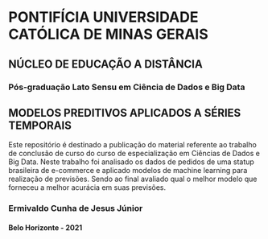 <h1>PONTIFÍCIA UNIVERSIDADE CATÓLICA DE MINAS GERAIS</h1>
<h2>NÚCLEO DE EDUCAÇÃO A DISTÂNCIA</h2>
<h3>Pós-graduação Lato Sensu em Ciência de Dados e Big Data</h3>
<h2>MODELOS PREDITIVOS APLICADOS A SÉRIES TEMPORAIS</h2>
Este repositório é destinado a publicação do material referente ao trabalho de conclusão de curso do curso de especialização em Ciências de Dados e Big Data.
Neste trabalho foi analisado os dados de pedidos de uma statup brasileira de e-commerce e aplicado modelos de machine learning para realização de previsões.
Sendo ao final avaliado qual o melhor modelo que forneceu a melhor acurácia em suas previsões.

<h3>Ermivaldo Cunha de Jesus Júnior</h3>
<h4>Belo Horizonte - 2021 </h4>
